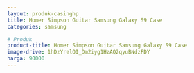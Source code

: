 ```yaml
---
layout: produk-casinghp
title: Homer Simpson Guitar Samsung Galaxy S9 Case
categories: samsung

# Produk
product-title: Homer Simpson Guitar Samsung Galaxy S9 Case
image-drive: 1hDzYrelOI_Dm2iyg1HzAQ2qyuBNdzFDY
harga: 90000
---
```

